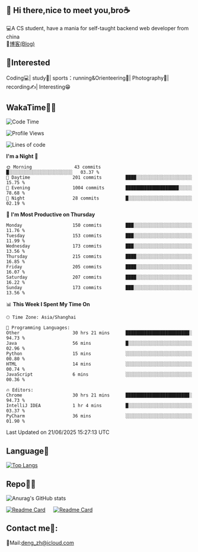 👋 Hi there,nice to meet you,bro☕
---
💻A CS student, have a mania for self-taught backend web developer from china   
📌[博客(Blog)](https://github.com/HealUP/MyBlog)

 <!-- waka-box start -->
 <!-- waka-box end -->
 
🧲**Interested**
--
Coding💻| study📖| sports：running&Orienteering🏃‍| Photography📸| recording✍️| Interesting😁

WakaTime👨‍💻
---
<!--START_SECTION:waka-->
![Code Time](http://img.shields.io/badge/Code%20Time-3%2C177%20hrs%2051%20mins-blue)

![Profile Views](http://img.shields.io/badge/Profile%20Views-18-blue)

![Lines of code](https://img.shields.io/badge/From%20Hello%20World%20I%27ve%20Written-205.1%20thousand%20lines%20of%20code-blue)

**I'm a Night 🦉** 

```text
🌞 Morning                43 commits          █░░░░░░░░░░░░░░░░░░░░░░░░   03.37 % 
🌆 Daytime                201 commits         ████░░░░░░░░░░░░░░░░░░░░░   15.75 % 
🌃 Evening                1004 commits        ████████████████████░░░░░   78.68 % 
🌙 Night                  28 commits          █░░░░░░░░░░░░░░░░░░░░░░░░   02.19 % 
```
📅 **I'm Most Productive on Thursday** 

```text
Monday                   150 commits         ███░░░░░░░░░░░░░░░░░░░░░░   11.76 % 
Tuesday                  153 commits         ███░░░░░░░░░░░░░░░░░░░░░░   11.99 % 
Wednesday                173 commits         ███░░░░░░░░░░░░░░░░░░░░░░   13.56 % 
Thursday                 215 commits         ████░░░░░░░░░░░░░░░░░░░░░   16.85 % 
Friday                   205 commits         ████░░░░░░░░░░░░░░░░░░░░░   16.07 % 
Saturday                 207 commits         ████░░░░░░░░░░░░░░░░░░░░░   16.22 % 
Sunday                   173 commits         ███░░░░░░░░░░░░░░░░░░░░░░   13.56 % 
```


📊 **This Week I Spent My Time On** 

```text
🕑︎ Time Zone: Asia/Shanghai

💬 Programming Languages: 
Other                    30 hrs 21 mins      ████████████████████████░   94.73 % 
Java                     56 mins             █░░░░░░░░░░░░░░░░░░░░░░░░   02.96 % 
Python                   15 mins             ░░░░░░░░░░░░░░░░░░░░░░░░░   00.80 % 
HTML                     14 mins             ░░░░░░░░░░░░░░░░░░░░░░░░░   00.74 % 
JavaScript               6 mins              ░░░░░░░░░░░░░░░░░░░░░░░░░   00.36 % 

🔥 Editors: 
Chrome                   30 hrs 21 mins      ████████████████████████░   94.73 % 
IntelliJ IDEA            1 hr 4 mins         █░░░░░░░░░░░░░░░░░░░░░░░░   03.37 % 
PyCharm                  36 mins             ░░░░░░░░░░░░░░░░░░░░░░░░░   01.90 % 
```


 Last Updated on 21/06/2025 15:27:13 UTC
<!--END_SECTION:waka-->

Language🚀
---
[![Top Langs](https://github-readme-stats.vercel.app/api/top-langs/?username=HealUP&layout=compact&hide_border=true)](https://github.com/HealUP)

Repo🧑‍💻
---
![Anurag's GitHub stats](https://github-readme-stats.vercel.app/api?username=HealUP&count_private=true&show_icons=true&theme=gruvbox&hide_border=true) 

[![Readme Card](https://github-readme-stats.vercel.app/api/pin/?username=HealUP&repo=InternetEy&theme=transparent)](https://github.com/HealUP/InternetEy) &emsp;
[![Readme Card](https://github-readme-stats.vercel.app/api/pin/?username=HealUP&repo=CampusExperience&theme=transparent)](https://github.com/HealUP/CampusExperience)


Contact me📱:
---
📮Mail:deng_zh@icloud.com  
